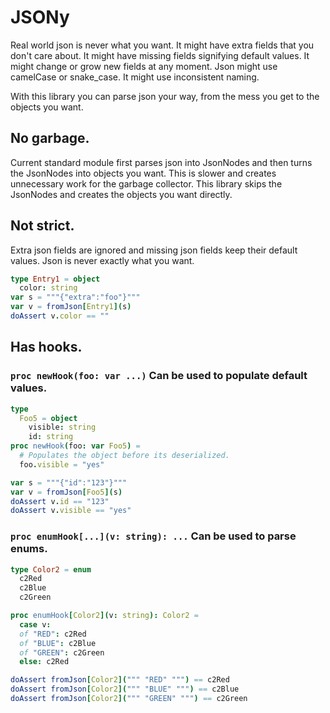 # JSONy

Real world json is never what you want. It might have extra fields that you don't care about. It might have missing fields signifying default values. It might change or grow new fields at any moment. Json might use camelCase or snake_case. It might use inconsistent naming.

With this library you can parse json your way, from the mess you get to the objects you want.

## No garbage.

Current standard module first parses json into JsonNodes and then turns the JsonNodes into objects you want. This is slower and creates unnecessary work for the garbage collector. This library skips the JsonNodes and creates the objects you want directly.

## Not strict.

Extra json fields are ignored and missing json fields keep their default values. Json is never exactly what you want.

```nim
type Entry1 = object
  color: string
var s = """{"extra":"foo"}"""
var v = fromJson[Entry1](s)
doAssert v.color == ""
```

## Has hooks.

### `proc newHook(foo: var ...)` Can be used to populate default values.

```nim
type
  Foo5 = object
    visible: string
    id: string
proc newHook(foo: var Foo5) =
  # Populates the object before its deserialized.
  foo.visible = "yes"

var s = """{"id":"123"}"""
var v = fromJson[Foo5](s)
doAssert v.id == "123"
doAssert v.visible == "yes"
```

### `proc enumHook[...](v: string): ...` Can be used to parse enums.

```nim
type Color2 = enum
  c2Red
  c2Blue
  c2Green

proc enumHook[Color2](v: string): Color2 =
  case v:
  of "RED": c2Red
  of "BLUE": c2Blue
  of "GREEN": c2Green
  else: c2Red

doAssert fromJson[Color2](""" "RED" """) == c2Red
doAssert fromJson[Color2](""" "BLUE" """) == c2Blue
doAssert fromJson[Color2](""" "GREEN" """) == c2Green
```